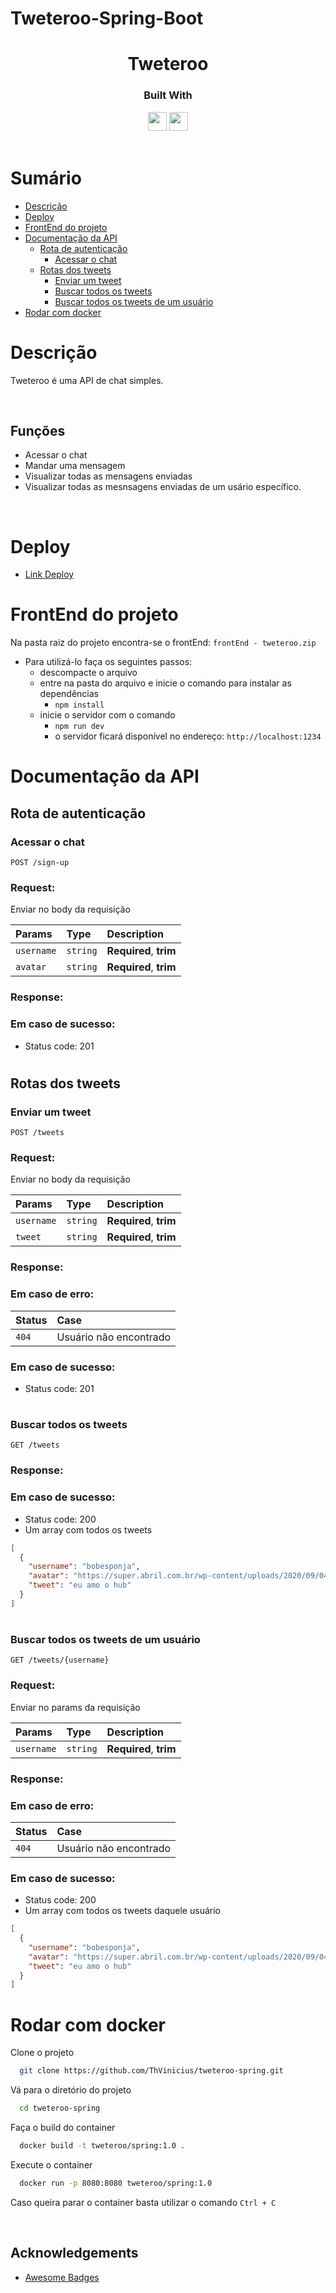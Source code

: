 # Tweteroo-Spring-Boot

<h1 align="center">
  Tweteroo
</h1>
<div align="center">

<h3>Built With</h3>

  <img src="https://img.shields.io/badge/java-%23ED8B00.svg?style=for-the-badge&logo=java&logoColor=white" height="30px"/>
  <img src="https://img.shields.io/badge/spring-%236DB33F.svg?style=for-the-badge&logo=spring&logoColor=white" height="30px"/>

  <!-- Badges source: https://dev.to/envoy_/150-badges-for-github-pnk -->
</div>

<br/>

# Sumário

- [Descrição](#description)
- [Deploy](#deploy)
- [FrontEnd do projeto](#front-end)
- [Documentação da API](#api-reference)
    - [Rota de autenticação](#authentication-routes)
        - [Acessar o chat](#sign-up)
    - [Rotas dos tweets](#tweets-routes)
        - [Enviar um tweet](#post-tweets)
        - [Buscar todos os tweets](#get-tweets)
        - [Buscar todos os tweets de um usuário](#get-tweets-by-username)
- [Rodar com docker](#run-docker)

<div id='description'/>

# Descrição

Tweteroo é uma API de chat simples.

</br>

## Funções

- Acessar o chat
- Mandar uma mensagem
- Visualizar todas as mensagens enviadas
- Visualizar todas as mesnsagens enviadas de um usário específico.

</br>

<div id='deploy'/>

# Deploy

- [Link Deploy](https://tweteroo-spring.onrender.com)

<div id='front-end'/>

# FrontEnd do projeto

Na pasta raiz do projeto encontra-se o frontEnd: `frontEnd - tweteroo.zip`

- Para utilizá-lo faça os seguintes passos:
    - descompacte o arquivo
    - entre na pasta do arquivo e inicie o comando para instalar as dependências
        - `npm install`
    - inicie o servidor com o comando
        - `npm run dev`
        - o servidor ficará disponível no endereço: `http://localhost:1234`

<div id='api-reference'/>

# Documentação da API

<div id='authentication-routes'/>

## Rota de autenticação

<div id='sign-up'/>

### Acessar o chat

```http
POST /sign-up
```

<h3>Request:</h3>
Enviar no body da requisição

| Params     | Type     | Description            |
|:-----------|:---------|:-----------------------|
| `username` | `string` | **Required**, **trim** |
| `avatar`   | `string` | **Required**, **trim** |

<h3>Response:</h3>

<h3>Em caso de sucesso:</h3>

- Status code: 201

#

<div id='tweets-routes'/>

## Rotas dos tweets

<div id='post-tweets'/>

### Enviar um tweet

```http
POST /tweets
```

<h3>Request:</h3>
Enviar no body da requisição

| Params     | Type     | Description            |
|:-----------|:---------|:-----------------------|
| `username` | `string` | **Required**, **trim** |
| `tweet`    | `string` | **Required**, **trim** |

<h3>Response:</h3>

<h3>Em caso de erro: </h3>

| Status | Case                   |
|:-------|:-----------------------|
| `404`  | Usuário não encontrado |

<h3>Em caso de sucesso:</h3>

- Status code: 201

#

<div id='get-tweets'/>

### Buscar todos os tweets

```http
GET /tweets
```

<h3>Response:</h3>

<h3>Em caso de sucesso:</h3>

- Status code: 200
- Um array com todos os tweets

```json
[
  {
    "username": "bobesponja",
    "avatar": "https://super.abril.com.br/wp-content/uploads/2020/09/04-09_gato_SITE.jpg?quality=70&strip=info",
    "tweet": "eu amo o hub"
  }
]
```

#

<div id='get-tweets-by-username'/>

### Buscar todos os tweets de um usuário

```http
GET /tweets/{username}
```

<h3>Request:</h3>
Enviar no params da requisição

| Params     | Type     | Description            |
|:-----------|:---------|:-----------------------|
| `username` | `string` | **Required**, **trim** |

<h3>Response:</h3>

<h3>Em caso de erro: </h3>

| Status | Case                   |
|:-------|:-----------------------|
| `404`  | Usuário não encontrado |

<h3>Em caso de sucesso:</h3>

- Status code: 200
- Um array com todos os tweets daquele usuário

```json
[
  {
    "username": "bobesponja",
    "avatar": "https://super.abril.com.br/wp-content/uploads/2020/09/04-09_gato_SITE.jpg?quality=70&strip=info",
    "tweet": "eu amo o hub"
  }
]
```

#

<div id='run-docker'/>

# Rodar com docker

Clone o projeto

```bash
  git clone https://github.com/ThVinicius/tweteroo-spring.git
```

Vá para o diretório do projeto

```bash
  cd tweteroo-spring
```

Faça o build do container

```bash
  docker build -t tweteroo/spring:1.0 .
```

Execute o container

```bash
  docker run -p 8080:8080 tweteroo/spring:1.0
```

Caso queira parar o container basta utilizar o comando `Ctrl + C`

</br>

## Acknowledgements

- [Awesome Badges](https://github.com/Envoy-VC/awesome-badges)

</br>
